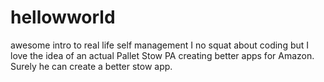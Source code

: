 # hellowworld
awesome intro to real life self management
I no squat about coding but I love the idea of an actual Pallet Stow PA creating better apps for Amazon. Surely he can create a better stow app.
